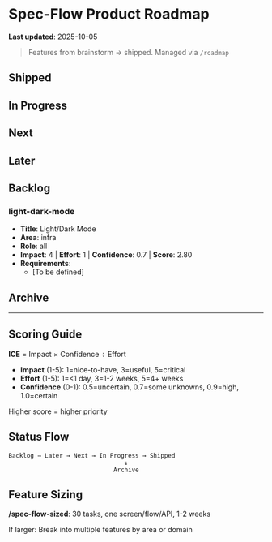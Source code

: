 # Spec-Flow Product Roadmap

**Last updated**: 2025-10-05

> Features from brainstorm → shipped. Managed via `/roadmap`

## Shipped

<!-- Released to production -->
<!-- Format:
### slug-name
- **Title**: Feature name
- **Area**: marketing|app|api|infra|design
- **Role**: free|student|cfi|school|all
- **Date**: YYYY-MM-DD
- **Release**: vX.Y.Z - One-line release notes
-->

## In Progress

<!-- Currently implementing (linked to active branches) -->
<!-- Format:
### slug-name
- **Title**: Feature name
- **Area**: marketing|app|api|infra|design
- **Role**: free|student|cfi|school|all
- **Phase**: 0-12 (optional)
- **Impact**: 1-5 | **Effort**: 1-5 | **Confidence**: 0-1 | **Score**: X.XX
- **Requirements**:
  - Requirement 1
- **Branch**: NNN-feature-name
- **Owner**: @username (optional)
-->

## Next

<!-- Top 5-10 prioritized features (sorted by score) -->
<!-- Same format as In Progress, no Branch/Owner -->

## Later

<!-- Future features (10-20 items, sorted by score) -->
<!-- Same format as Next -->

## Backlog

### light-dark-mode
- **Title**: Light/Dark Mode
- **Area**: infra
- **Role**: all
- **Impact**: 4 | **Effort**: 1 | **Confidence**: 0.7 | **Score**: 2.80
- **Requirements**:
  - [To be defined]

<!-- All other ideas (unlimited, sorted by score) -->
<!-- Format:
### slug-name
- **Title**: Feature name
- **Area**: marketing|app|api
- **Role**: student|cfi|school|all
- **Impact**: 1-5 | **Effort**: 1-5 | **Confidence**: 0-1 | **Score**: X.XX
- **Requirements**: [CLARIFY: questions] or brief bullets
-->

## Archive

<!-- Deprecated features -->
<!-- Format:
### slug-name
- **Title**: Feature name
- **Reason**: Why archived
- **Date**: YYYY-MM-DD
-->

---

## Scoring Guide

**ICE** = Impact × Confidence ÷ Effort

- **Impact** (1-5): 1=nice-to-have, 3=useful, 5=critical
- **Effort** (1-5): 1=<1 day, 3=1-2 weeks, 5=4+ weeks
- **Confidence** (0-1): 0.5=uncertain, 0.7=some unknowns, 0.9=high, 1.0=certain

Higher score = higher priority

## Status Flow

```
Backlog → Later → Next → In Progress → Shipped
                                ↓
                             Archive
```

## Feature Sizing

**/spec-flow-sized**: 30 tasks, one screen/flow/API, 1-2 weeks

If larger: Break into multiple features by area or domain
